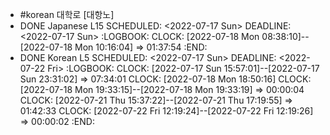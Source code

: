 - #korean 대학로 [대항노]
- DONE Japanese L15
  SCHEDULED: <2022-07-17 Sun>
  DEADLINE: <2022-07-17 Sun>
  :LOGBOOK:
  CLOCK: [2022-07-18 Mon 08:38:10]--[2022-07-18 Mon 10:16:04] =>  01:37:54
  :END:
- DONE Korean L5
  SCHEDULED: <2022-07-17 Sun>
  DEADLINE: <2022-07-22 Fri>
  :LOGBOOK:
  CLOCK: [2022-07-17 Sun 15:57:01]--[2022-07-17 Sun 23:31:02] =>  07:34:01
  CLOCK: [2022-07-18 Mon 18:50:16]
  CLOCK: [2022-07-18 Mon 19:33:15]--[2022-07-18 Mon 19:33:19] =>  00:00:04
  CLOCK: [2022-07-21 Thu 15:37:22]--[2022-07-21 Thu 17:19:55] =>  01:42:33
  CLOCK: [2022-07-22 Fri 12:19:24]--[2022-07-22 Fri 12:19:26] =>  00:00:02
  :END: